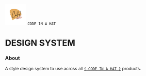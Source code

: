 <img src="docs/header.svg" width="70px" height="70px"> `CODE IN A HAT`

# DESIGN SYSTEM

### About
A style design system to use across all [`{ CODE IN A HAT }`](https://github.com/codeinahat) products.
